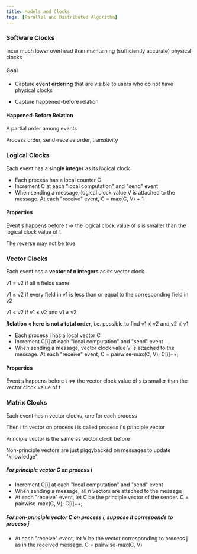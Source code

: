 ```yaml
---
title: Models and Clocks
tags: [Parallel and Distributed Algorithm]
---
```


### Software Clocks

Incur much lower overhead than maintaining (sufficiently accurate) physical clocks

#### Goal

- Capture **event ordering** that are visible to users who do not have physical clocks

- Capture happened-before relation

#### Happened-Before Relation

A partial order among events

Process order, send-receive order, transitivity

### Logical Clocks

Each event has a **single integer** as its logical clock

- Each process has a local counter C
- Increment C at each "local computation" and "send" event
- When sending a message, logical clock value V is attached to the message. At each "receive" event, C = max(C, V) + 1

#### Properties

Event s happens before t => the logical clock value of s is smaller than the logical clock value of t

The reverse may not be true

### Vector Clocks

Each event has a **vector of n integers** as its vector clock

v1 = v2 if all n fields same

v1 ≤ v2 if every field in v1 is less than or equal to the corresponding field in v2

v1 < v2 if v1 ≤ v2 and v1 ≠ v2

**Relation < here is not a total order**, i.e. possible to find v1 ≮ v2 and v2 ≮ v1

- Each process i has a local vector C
- Increment C[i] at each "local computation" and "send" event
- When sending a message, vector clock value V is attached to the message. At each "receive" event, C = pairwise-max(C, V); C[i]++;

#### Properties

Event s happens before t <=> the vector clock value of s is smaller than the vector clock value of t

### Matrix Clocks

Each event has n vector clocks, one for each process

Then i th vector on process i is called process i's principle vector

Principle vector is the same as vector clock before

Non-principle vectors are just piggybacked on messages to update "knowledge"

##### For principle vector C on process i

- Increment C[i] at each "local computation" and "send" event
- When sending a message, all n vectors are attached to the message
- At each "receive" event, let C be the principle vector of the sender. C = pairwise-max(C, V); C[i]++;

##### For non-principle vector C on process i, suppose it corresponds to process j

- At each "receive" event, let V be the vector corresponding to process j as in the received message. C = pairwise-max(C, V)

